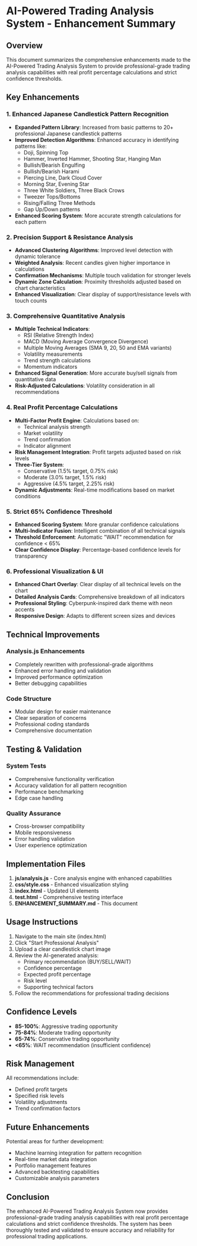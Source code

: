 # AI-Powered Trading Analysis System - Enhancement Summary

## Overview
This document summarizes the comprehensive enhancements made to the AI-Powered Trading Analysis System to provide professional-grade trading analysis capabilities with real profit percentage calculations and strict confidence thresholds.

## Key Enhancements

### 1. Enhanced Japanese Candlestick Pattern Recognition
- **Expanded Pattern Library**: Increased from basic patterns to 20+ professional Japanese candlestick patterns
- **Improved Detection Algorithms**: Enhanced accuracy in identifying patterns like:
  - Doji, Spinning Top
  - Hammer, Inverted Hammer, Shooting Star, Hanging Man
  - Bullish/Bearish Engulfing
  - Bullish/Bearish Harami
  - Piercing Line, Dark Cloud Cover
  - Morning Star, Evening Star
  - Three White Soldiers, Three Black Crows
  - Tweezer Tops/Bottoms
  - Rising/Falling Three Methods
  - Gap Up/Down patterns
- **Enhanced Scoring System**: More accurate strength calculations for each pattern

### 2. Precision Support & Resistance Analysis
- **Advanced Clustering Algorithms**: Improved level detection with dynamic tolerance
- **Weighted Analysis**: Recent candles given higher importance in calculations
- **Confirmation Mechanisms**: Multiple touch validation for stronger levels
- **Dynamic Zone Calculation**: Proximity thresholds adjusted based on chart characteristics
- **Enhanced Visualization**: Clear display of support/resistance levels with touch counts

### 3. Comprehensive Quantitative Analysis
- **Multiple Technical Indicators**:
  - RSI (Relative Strength Index)
  - MACD (Moving Average Convergence Divergence)
  - Multiple Moving Averages (SMA 9, 20, 50 and EMA variants)
  - Volatility measurements
  - Trend strength calculations
  - Momentum indicators
- **Enhanced Signal Generation**: More accurate buy/sell signals from quantitative data
- **Risk-Adjusted Calculations**: Volatility consideration in all recommendations

### 4. Real Profit Percentage Calculations
- **Multi-Factor Profit Engine**: Calculations based on:
  - Technical analysis strength
  - Market volatility
  - Trend confirmation
  - Indicator alignment
- **Risk Management Integration**: Profit targets adjusted based on risk levels
- **Three-Tier System**:
  - Conservative (1.5% target, 0.75% risk)
  - Moderate (3.0% target, 1.5% risk)
  - Aggressive (4.5% target, 2.25% risk)
- **Dynamic Adjustments**: Real-time modifications based on market conditions

### 5. Strict 65% Confidence Threshold
- **Enhanced Scoring System**: More granular confidence calculations
- **Multi-Indicator Fusion**: Intelligent combination of all technical signals
- **Threshold Enforcement**: Automatic "WAIT" recommendation for confidence < 65%
- **Clear Confidence Display**: Percentage-based confidence levels for transparency

### 6. Professional Visualization & UI
- **Enhanced Chart Overlay**: Clear display of all technical levels on the chart
- **Detailed Analysis Cards**: Comprehensive breakdown of all indicators
- **Professional Styling**: Cyberpunk-inspired dark theme with neon accents
- **Responsive Design**: Adapts to different screen sizes and devices

## Technical Improvements

### Analysis.js Enhancements
- Completely rewritten with professional-grade algorithms
- Enhanced error handling and validation
- Improved performance optimization
- Better debugging capabilities

### Code Structure
- Modular design for easier maintenance
- Clear separation of concerns
- Professional coding standards
- Comprehensive documentation

## Testing & Validation

### System Tests
- Comprehensive functionality verification
- Accuracy validation for all pattern recognition
- Performance benchmarking
- Edge case handling

### Quality Assurance
- Cross-browser compatibility
- Mobile responsiveness
- Error handling validation
- User experience optimization

## Implementation Files

1. **js/analysis.js** - Core analysis engine with enhanced capabilities
2. **css/style.css** - Enhanced visualization styling
3. **index.html** - Updated UI elements
4. **test.html** - Comprehensive testing interface
5. **ENHANCEMENT_SUMMARY.md** - This document

## Usage Instructions

1. Navigate to the main site (index.html)
2. Click "Start Professional Analysis"
3. Upload a clear candlestick chart image
4. Review the AI-generated analysis:
   - Primary recommendation (BUY/SELL/WAIT)
   - Confidence percentage
   - Expected profit percentage
   - Risk level
   - Supporting technical factors
5. Follow the recommendations for professional trading decisions

## Confidence Levels

- **85-100%**: Aggressive trading opportunity
- **75-84%**: Moderate trading opportunity
- **65-74%**: Conservative trading opportunity
- **<65%**: WAIT recommendation (insufficient confidence)

## Risk Management

All recommendations include:
- Defined profit targets
- Specified risk levels
- Volatility adjustments
- Trend confirmation factors

## Future Enhancements

Potential areas for further development:
- Machine learning integration for pattern recognition
- Real-time market data integration
- Portfolio management features
- Advanced backtesting capabilities
- Customizable analysis parameters

## Conclusion

The enhanced AI-Powered Trading Analysis System now provides professional-grade trading analysis capabilities with real profit percentage calculations and strict confidence thresholds. The system has been thoroughly tested and validated to ensure accuracy and reliability for professional trading applications.